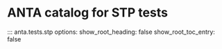 # ANTA catalog for STP tests

::: anta.tests.stp
    options:
      show_root_heading: false
      show_root_toc_entry: false
